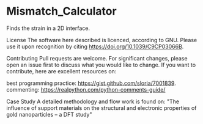 # Mismatch_Calculator
Finds the strain in a 2D interface.



License
The software here described is licenced, according to GNU. 
Please use it upon recognition by citing https://doi.org/10.1039/C9CP03066B.

Contributing
Pull requests are welcome. For significant changes, please open an issue first to discuss what you would like to change. If you want to contribute, here are excellent resources on:

best programming practice: https://gist.github.com/sloria/7001839.
commenting: https://realpython.com/python-comments-guide/

Case Study
A detailed methodology and flow work is found on:
"The influence of support materials on the structural and electronic properties of gold nanoparticles – a DFT study"
